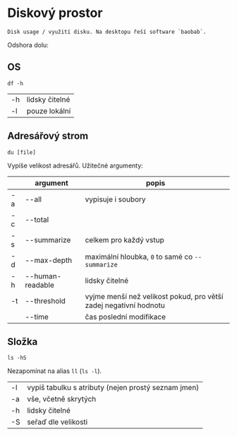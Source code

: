 # Diskový prostor

	Disk usage / využití disku. Na desktopu řeší software `baobab`.

Odshora dolu:

## OS

```
df -h
```

|    |                |
|----|----------------|
| -h | lidsky čitelné |
| -l |  pouze lokální |

## Adresářový strom

```
du [file]
```

Vypíše velikost adresářů. Užitečné argumenty:

|    | argument    | popis                  |
|----|-------------|------------------------|
| -a | --all       | vypisuje i soubory     |
| -c | --total     |                        |
| -s | --summarize | celkem pro každý vstup |
| -d | --max-depth | maximální hloubka, `0` to samé co `--summarize` |
| -h | --human-readable | lidsky čitelné    |
| -t | --threshold | vyjme menší než velikost pokud, pro větší zadej negativní hodnotu               |
|    | --time      | čas poslední modifikace |


## Složka

```
ls -hS
```

Nezapomínat na alias `ll` (`ls -l`).

|    |                         |
|----|-------------------------|
| -l | vypiš tabulku s atributy (nejen prostý seznam jmen) |
| -a | vše, včetně skrytých    |
| -h | lidsky čitelné          |
| -S | seřaď dle velikosti     |




